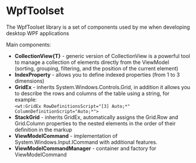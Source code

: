 # WpfToolset
The WpfToolset library is a set of components used by me when developing desktop WPF applications

Main components:

* **CollectionView{T}** - generic version of CollectionView is a powerful tool to manage a collection of elements directly from the ViewModel (sorting, grouping, filtering, and the position of the current element)
* **IndexProperty** - allows you to define indexed properties (from 1 to 3 dimensions)
* **GridEx** - inherits System.Windows.Controls.Grid, in addition it allows you to describe the rows and columns of the table using a string, for example:  
`<wt:GridEx RowDefinitionsScript="[3] Auto;*" ColumnDefinitionScript="Auto;*">`
* **StackGrid** - inherits GridEx, automatically assigns the Grid.Row and Grid.Column properties to the nested elements in the order of their definition in the markup
* **ViewModelCommand** - implementation of System.Windows.Input.ICommand with additional features.
* **ViewModelCommandManager** - container and factory for ViewModelCommand
